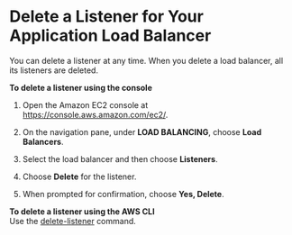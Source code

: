 # Delete a Listener for Your Application Load Balancer<a name="delete-listener"></a>

You can delete a listener at any time\. When you delete a load balancer, all its listeners are deleted\.

**To delete a listener using the console**

1. Open the Amazon EC2 console at [https://console\.aws\.amazon\.com/ec2/](https://console.aws.amazon.com/ec2/)\.

1. On the navigation pane, under **LOAD BALANCING**, choose **Load Balancers**\.

1. Select the load balancer and then choose **Listeners**\.

1. Choose **Delete** for the listener\.

1. When prompted for confirmation, choose **Yes, Delete**\.

**To delete a listener using the AWS CLI**  
Use the [delete\-listener](http://docs.aws.amazon.com/cli/latest/reference/elbv2/delete-listener.html) command\.